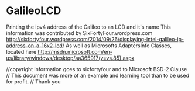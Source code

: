 GalileoLCD
==========

Printing the ipv4 address of the Galileo to an LCD and it's name
This information was contributed by SixFortyFour.wordpress.com
http://sixfortyfour.wordpress.com/2014/09/26/displaying-intel-galileo-ip-address-on-a-16x2-lcd/
As well as Microsofts AdaptersInfo Classes, located here
http://msdn.microsoft.com/en-us/library/windows/desktop/aa365917(v=vs.85).aspx

//copyright information goes to sixfortyfour and to Microsoft BSD-2 Clause
// This document was more of an example and learning tool than to be used for profit.
// Thank you
